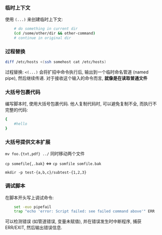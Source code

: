 ### 临时上下文

使用 `(...)` 来创建临时上下文:

```bash
	# do something in current dir
	(cd /some/other/dir && other-command)
	# continue in original dir
```

### 过程替换

```bash
diff /etc/hosts <(ssh somehost cat /etc/hosts)
```

过程替换: `<(...)` 会将扩招中命令执行后, 输出到一个临时命名管道 (named pipe), 然后继续传递. 对于接收这个输入的命令而言, **就像是在读取普通文件**

### 大括号包裹代码

编写脚本时, 使用大括号包裹代码. 他人复制代码时, 可以避免复制不全, 而执行不完整的代码:

```bash
{
	#hello
}
```

### 大括号提供文本扩展

`mv foo.{txt,pdf} ../` 同时移动两个文件

`cp somefile{,.bak}` <=> `cp somfile somfile.bak`

`mkdir -p test-{a,b,c}/subtest-{1,2,3}`

### 调试脚本

在脚本开头写上调试命令:

```bash
	set -euo pipefail
	trap "echo 'error: Script failed: see failed command above'" ERR
```

可以检测错误 (如管道错误, 变量未赋值), 并在错误发生时中断程序, 捕获 ERR/EXIT, 然后输出错误信息.